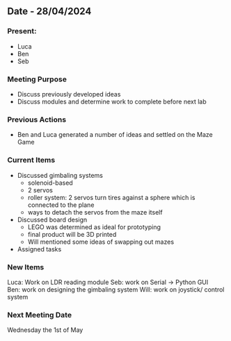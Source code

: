 ## Date - 28/04/2024

### Present: 
- Luca
- Ben
- Seb 

### Meeting Purpose
- Discuss previously developed ideas
- Discuss modules and determine work to complete before next lab 

### Previous Actions 
- Ben and Luca generated a number of ideas and settled on the Maze Game 

### Current Items
- Discussed gimbaling systems
    - solenoid-based 
    - 2 servos 
    - roller system: 2 servos turn tires against a sphere which is connected to the plane 
    - ways to detach the servos from the maze itself 
- Discussed board design 
    - LEGO was determined as ideal for prototyping
    - final product will be 3D printed 
    - Will mentioned some ideas of swapping out mazes 
- Assigned tasks 

### New Items
Luca: Work on LDR reading module 
Seb: work on Serial -> Python GUI  
Ben: work on designing the gimbaling system 
Will: work on joystick/ control system  

### Next Meeting Date 
Wednesday the 1st of May
